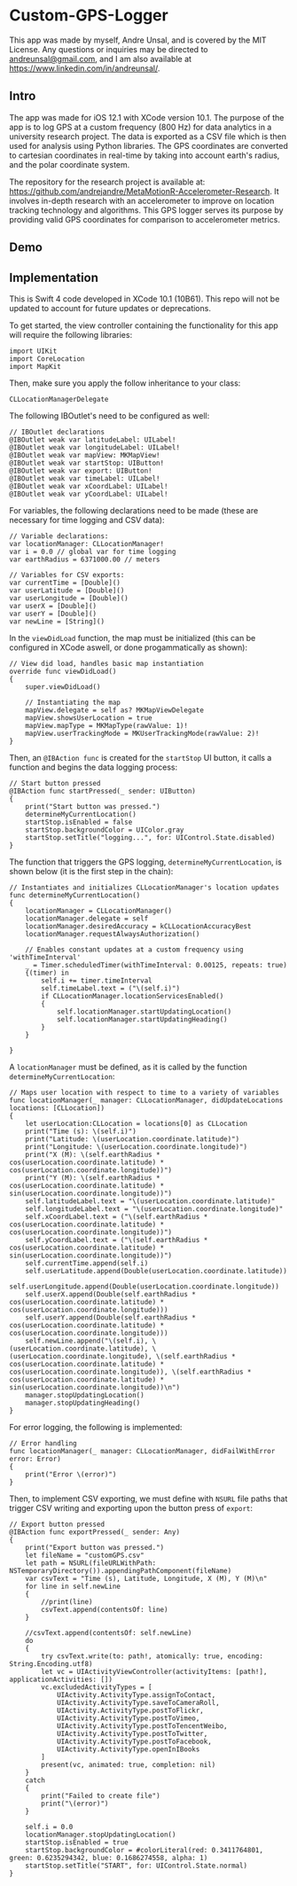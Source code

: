 # Custom-GPS-Logger
This app was made by myself, Andre Unsal, and is covered by the MIT License. Any questions or inquiries may be directed to andreunsal@gmail.com, and I am also available at https://www.linkedin.com/in/andreunsal/.

## Intro
The app was made for iOS 12.1 with XCode version 10.1. The purpose of the app is to log GPS at a custom frequency (800 Hz) for data analytics in a university research project. The data is exported as a CSV file which is then used for analysis using Python libraries. The GPS coordinates are converted to cartesian coordinates in real-time by taking into account earth's radius, and the polar coordinate system.

The repository for the research project is available at: https://github.com/andrejandre/MetaMotionR-Accelerometer-Research. It involves in-depth research with an accelerometer to improve on location tracking technology and algorithms. This GPS logger serves its purpose by providing valid GPS coordinates for comparison to accelerometer metrics.

## Demo

## Implementation
This is Swift 4 code developed in XCode 10.1 (10B61). This repo will not be updated to account for future updates or deprecations.

To get started, the view controller containing the functionality for this app will require the following libraries:
    
    import UIKit
    import CoreLocation
    import MapKit
   
Then, make sure you apply the follow inheritance to your class:

    CLLocationManagerDelegate
    
The following IBOutlet's need to be configured as well:

    // IBOutlet declarations
    @IBOutlet weak var latitudeLabel: UILabel!
    @IBOutlet weak var longitudeLabel: UILabel!
    @IBOutlet weak var mapView: MKMapView!
    @IBOutlet weak var startStop: UIButton!
    @IBOutlet weak var export: UIButton!
    @IBOutlet weak var timeLabel: UILabel!
    @IBOutlet weak var xCoordLabel: UILabel!
    @IBOutlet weak var yCoordLabel: UILabel!
    
For variables, the following declarations need to be made (these are necessary for time logging and CSV data):

    // Variable declarations:
    var locationManager: CLLocationManager!
    var i = 0.0 // global var for time logging
    var earthRadius = 6371000.00 // meters
    
    // Variables for CSV exports:
    var currentTime = [Double]()
    var userLatitude = [Double]()
    var userLongitude = [Double]()
    var userX = [Double]()
    var userY = [Double]()
    var newLine = [String]()
    
In the ```viewDidLoad``` function, the map must be initialized (this can be configured in XCode aswell, or done progammatically as shown):

    // View did load, handles basic map instantiation
    override func viewDidLoad()
    {
        super.viewDidLoad()
        
        // Instantiating the map
        mapView.delegate = self as? MKMapViewDelegate
        mapView.showsUserLocation = true
        mapView.mapType = MKMapType(rawValue: 1)!
        mapView.userTrackingMode = MKUserTrackingMode(rawValue: 2)!
    }
    
Then, an ```@IBAction func``` is created for the ```startStop``` UI button, it calls a function and begins the data logging process:

    // Start button pressed
    @IBAction func startPressed(_ sender: UIButton)
    {
        print("Start button was pressed.")
        determineMyCurrentLocation()
        startStop.isEnabled = false
        startStop.backgroundColor = UIColor.gray
        startStop.setTitle("logging...", for: UIControl.State.disabled)
    }
    
The function that triggers the GPS logging, ```determineMyCurrentLocation```, is shown below (it is the first step in the chain):

    // Instantiates and initializes CLLocationManager's location updates
    func determineMyCurrentLocation()
    {
        locationManager = CLLocationManager()
        locationManager.delegate = self
        locationManager.desiredAccuracy = kCLLocationAccuracyBest
        locationManager.requestAlwaysAuthorization()
        
        // Enables constant updates at a custom frequency using 'withTimeInterval'
        _ = Timer.scheduledTimer(withTimeInterval: 0.00125, repeats: true)
        {(timer) in
            self.i += timer.timeInterval
            self.timeLabel.text = ("\(self.i)")
            if CLLocationManager.locationServicesEnabled()
            {
                self.locationManager.startUpdatingLocation()
                self.locationManager.startUpdatingHeading()
            }
        }

    }
    
A ```locationManager``` must be defined, as it is called by the function ```determineMyCurrentLocation```:

    // Maps user location with respect to time to a variety of variables
    func locationManager(_ manager: CLLocationManager, didUpdateLocations locations: [CLLocation])
    {
        let userLocation:CLLocation = locations[0] as CLLocation
        print("Time (s): \(self.i)")
        print("Latitude: \(userLocation.coordinate.latitude)")
        print("Longitude: \(userLocation.coordinate.longitude)")
        print("X (M): \(self.earthRadius * cos(userLocation.coordinate.latitude) * cos(userLocation.coordinate.longitude))")
        print("Y (M): \(self.earthRadius * cos(userLocation.coordinate.latitude) * sin(userLocation.coordinate.longitude))")
        self.latitudeLabel.text = "\(userLocation.coordinate.latitude)"
        self.longitudeLabel.text = "\(userLocation.coordinate.longitude)"
        self.xCoordLabel.text = ("\(self.earthRadius * cos(userLocation.coordinate.latitude) * cos(userLocation.coordinate.longitude))")
        self.yCoordLabel.text = ("\(self.earthRadius * cos(userLocation.coordinate.latitude) * sin(userLocation.coordinate.longitude))")
        self.currentTime.append(self.i)
        self.userLatitude.append(Double(userLocation.coordinate.latitude))
        self.userLongitude.append(Double(userLocation.coordinate.longitude))
        self.userX.append(Double(self.earthRadius * cos(userLocation.coordinate.latitude) * cos(userLocation.coordinate.longitude)))
        self.userY.append(Double(self.earthRadius * cos(userLocation.coordinate.latitude) * cos(userLocation.coordinate.longitude)))
        self.newLine.append("\(self.i), \(userLocation.coordinate.latitude), \(userLocation.coordinate.longitude), \(self.earthRadius * cos(userLocation.coordinate.latitude) * cos(userLocation.coordinate.longitude)), \(self.earthRadius * cos(userLocation.coordinate.latitude) * sin(userLocation.coordinate.longitude))\n")
        manager.stopUpdatingLocation()
        manager.stopUpdatingHeading()
    }

For error logging, the following is implemented:

    // Error handling
    func locationManager(_ manager: CLLocationManager, didFailWithError error: Error)
    {
        print("Error \(error)")
    }

Then, to implement CSV exporting, we must define with ```NSURL``` file paths that trigger CSV writing and exporting upon the button press of ```export```:

    // Export button pressed
    @IBAction func exportPressed(_ sender: Any)
    {
        print("Export button was pressed.")
        let fileName = "customGPS.csv"
        let path = NSURL(fileURLWithPath: NSTemporaryDirectory()).appendingPathComponent(fileName)
        var csvText = "Time (s), Latitude, Longitude, X (M), Y (M)\n"
        for line in self.newLine
        {
            //print(line)
            csvText.append(contentsOf: line)
        }
        
        //csvText.append(contentsOf: self.newLine)
        do
        {
            try csvText.write(to: path!, atomically: true, encoding: String.Encoding.utf8)
            let vc = UIActivityViewController(activityItems: [path!], applicationActivities: [])
            vc.excludedActivityTypes = [
                UIActivity.ActivityType.assignToContact,
                UIActivity.ActivityType.saveToCameraRoll,
                UIActivity.ActivityType.postToFlickr,
                UIActivity.ActivityType.postToVimeo,
                UIActivity.ActivityType.postToTencentWeibo,
                UIActivity.ActivityType.postToTwitter,
                UIActivity.ActivityType.postToFacebook,
                UIActivity.ActivityType.openInIBooks
            ]
            present(vc, animated: true, completion: nil)
        }
        catch
        {
            print("Failed to create file")
            print("\(error)")
        }
        
        self.i = 0.0
        locationManager.stopUpdatingLocation()
        startStop.isEnabled = true
        startStop.backgroundColor = #colorLiteral(red: 0.3411764801, green: 0.6235294342, blue: 0.1686274558, alpha: 1)
        startStop.setTitle("START", for: UIControl.State.normal)
    }
    
